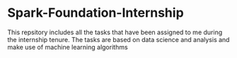# Spark-Foundation-Internship
This repsitory includes all the tasks that have been assigned to me during the internship tenure.
The tasks are based on data science and analysis and make use of machine learning algorithms
